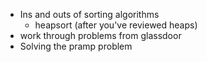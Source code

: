 * Ins and outs of sorting algorithms
  - heapsort (after you've reviewed heaps)
* work through problems from glassdoor
* Solving the pramp problem
